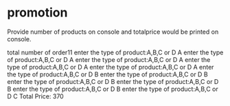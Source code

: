 # promotion
Provide number of products on console and totalprice would be printed on console.

total number of order11
enter the type of product:A,B,C or D
A
enter the type of product:A,B,C or D
A
enter the type of product:A,B,C or D
A
enter the type of product:A,B,C or D
A
enter the type of product:A,B,C or D
A
enter the type of product:A,B,C or D
B
enter the type of product:A,B,C or D
B
enter the type of product:A,B,C or D
B
enter the type of product:A,B,C or D
B
enter the type of product:A,B,C or D
B
enter the type of product:A,B,C or D
C
Total Price: 370
